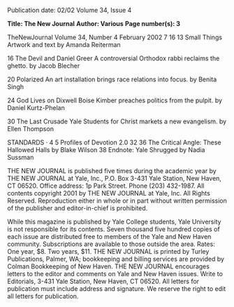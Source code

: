 Publication date: 02/02
Volume 34, Issue 4

**Title: The New Journal**
**Author:  Various**
**Page number(s): 3**

TheNewJournal 
Volume 34, Number 4 
February 2002 
7 
16 
13 
Small Things 
Artwork and text by Amanda Reiterman 

16 The Devil and Daniel Greer 
A controversial Orthodox rabbi reclaims the ghetto. 
by Jacob Blecher 

20 Polarized 
An art installation brings race relations into focus. 
by Benita Singh 

24 God Lives on Dixwell 
Boise Kimber preaches politics from the pulpit. 
by Daniel Kurtz-Phelan 

30 The Last Crusade 
Yale Students for Christ markets a new evangelism. 
by Ellen Thompson 

STANDARDS · 
4 
5 
Profiles of Devotion 
2.0 
32 
36 
The Critical Angle: These Hallowed Halls by Blake Wilson 
38 
Endnote: Yale Shrugged by Nadia Sussman 

THE NEW JOURNAL is published five times during the academic year by THE NEW JOURNAL at Yale, Inc., P.O. Box 3-431 Yale Station, New Haven, CT 06520. Office address: 1p Park Street. Phone (203) 432-1987. All contents copyright 2001 by THE NEW JOURNAL at Yale, Inc. All Rights Reserved. Reproduction either in whole or in part without written permission of the publisher and editor-in-chief is prohibited. 

While this magazine is published by Yale College students, Yale University is not responsible for its contents. Seven thousand five hundred copies of each issue are distributed free to members of the Yale and New Haven community. Subscriptions are available to those outside the area. Rates: One year, $8. Two years, $11. THE NEW JOURNAL is printed by Turley Publications, Palmer, WA; bookkeeping and billing services are provided by Colman Bookkeeping of New Haven. THE NEW JOURNAL encourages letters to the editor and comments on Yale and New Haven issues. Write to Editorials, 3-431 Yale Station, New Haven, CT 06520. All letters for publication must include address and signature. We reserve the right to edit all letters for publication.